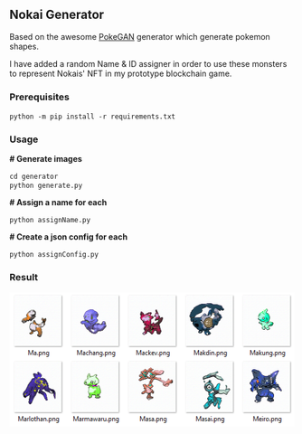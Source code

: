 ## Nokai Generator

Based on the awesome [PokeGAN]("https://github.com/ConorLazarou/PokeGAN") generator which generate pokemon shapes.

I have added a random Name & ID assigner in order to use these monsters to represent Nokais' NFT in my prototype blockchain game.

### **Prerequisites**
```
python -m pip install -r requirements.txt
```

### **Usage**
**# Generate images**
```
cd generator
python generate.py
```
**# Assign a name for each**
```
python assignName.py
```
**# Create a json config for each**
```
python assignConfig.py
```

### **Result**

<img src="sample/sample1.PNG" height="237" alt="sample">